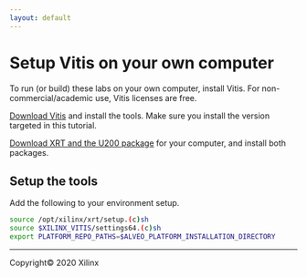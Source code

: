 ```yaml
---
layout: default
---
```


# Setup Vitis on your own computer

To run (or build) these labs on your own computer, install Vitis. For non-commercial/academic use, Vitis licenses are free.

[Download Vitis](https://www.xilinx.com/support/download/index.html/content/xilinx/en/downloadNav/vitis.html) and install the tools. Make sure you install the version targeted in this tutorial.

[Download XRT and the U200 package](https://www.xilinx.com/products/boards-and-kits/alveo/u200.html#gettingStarted) for your computer, and install both packages.

## Setup the tools

Add the following to your environment setup.

```sh
source /opt/xilinx/xrt/setup.(c)sh
source $XILINX_VITIS/settings64.(c)sh
export PLATFORM_REPO_PATHS=$ALVEO_PLATFORM_INSTALLATION_DIRECTORY
```

---------------------------------------
Copyright&copy; 2020 Xilinx